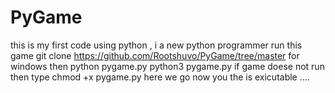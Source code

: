 # PyGame
this is my first code using python , i a new python programmer 
run this game 
git clone https://github.com/Rootshuvo/PyGame/tree/master
for windows
then 
python pygame.py
python3 pygame.py
if game doese not run then type chmod +x pygame.py
here we go now you the is exicutable ....
